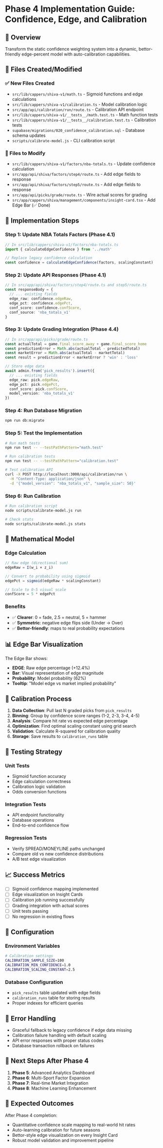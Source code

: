 # Phase 4 Implementation Guide: Confidence, Edge, and Calibration

## 🎯 Overview
Transform the static confidence weighting system into a dynamic, bettor-friendly edge-percent model with auto-calibration capabilities.

## 📁 Files Created/Modified

### ✅ New Files Created
- `src/lib/cappers/shiva-v1/math.ts` - Sigmoid functions and edge calculations
- `src/lib/cappers/shiva-v1/calibration.ts` - Model calibration logic
- `src/app/api/calibration/run/route.ts` - Calibration API endpoint
- `src/lib/cappers/shiva-v1/__tests__/math.test.ts` - Math function tests
- `src/lib/cappers/shiva-v1/__tests__/calibration.test.ts` - Calibration tests
- `supabase/migrations/020_confidence_calibration.sql` - Database schema updates
- `scripts/calibrate-model.js` - CLI calibration script

### 🔄 Files to Modify
- `src/lib/cappers/shiva-v1/factors/nba-totals.ts` - Update confidence calculation
- `src/app/api/shiva/factors/step4/route.ts` - Add edge fields to response
- `src/app/api/shiva/factors/step5/route.ts` - Add edge fields to response
- `src/app/api/picks/grade/route.ts` - Wire actual scores for grading
- `src/app/cappers/shiva/management/components/insight-card.tsx` - Add Edge Bar (✅ Done)

## 🚀 Implementation Steps

### Step 1: Update NBA Totals Factors (Phase 4.1)
```typescript
// In src/lib/cappers/shiva-v1/factors/nba-totals.ts
import { calculateEdgeConfidence } from '../math'

// Replace legacy confidence calculation
const confidence = calculateEdgeConfidence(factors, scalingConstant)
```

### Step 2: Update API Responses (Phase 4.1)
```typescript
// In src/app/api/shiva/factors/step4/route.ts and step5/route.ts
const responseBody = {
  // ... existing fields
  edge_raw: confidence.edgeRaw,
  edge_pct: confidence.edgePct,
  conf_score: confidence.confScore,
  conf_source: 'nba_totals_v1'
}
```

### Step 3: Update Grading Integration (Phase 4.4)
```typescript
// In src/app/api/picks/grade/route.ts
const actualTotal = game.final_score_away + game.final_score_home
const predictionError = Math.abs(actualTotal - predictedTotal)
const marketError = Math.abs(actualTotal - marketTotal)
const result = predictionError < marketError ? 'win' : 'loss'

// Store edge data
await admin.from('pick_results').insert({
  // ... existing fields
  edge_raw: pick.edgeRaw,
  edge_pct: pick.edgePct,
  conf_score: pick.confScore,
  model_version: 'nba_totals_v1'
})
```

### Step 4: Run Database Migration
```bash
npm run db:migrate
```

### Step 5: Test the Implementation
```bash
# Run math tests
npm run test -- --testPathPattern="math.test"

# Run calibration tests  
npm run test -- --testPathPattern="calibration.test"

# Test calibration API
curl -X POST http://localhost:3000/api/calibration/run \
  -H "Content-Type: application/json" \
  -d '{"model_version": "nba_totals_v1", "sample_size": 50}'
```

### Step 6: Run Calibration
```bash
# Run calibration script
node scripts/calibrate-model.js run

# Check stats
node scripts/calibrate-model.js stats
```

## 🧮 Mathematical Model

### Edge Calculation
```typescript
// Raw edge (directional sum)
edgeRaw = Σ(w_i × z_i)

// Convert to probability using sigmoid
edgePct = sigmoid(edgeRaw * scalingConstant)

// Scale to 0-5 visual scale
confScore = 5 * edgePct
```

### Benefits
- ✅ **Clearer**: 0 = fade, 2.5 = neutral, 5 = hammer
- ✅ **Symmetric**: negative edge flips side (Under → Over)
- ✅ **Bettor-friendly**: maps to real probability expectations

## 📊 Edge Bar Visualization

The Edge Bar shows:
- **EDGE**: Raw edge percentage (+12.4%)
- **Bar**: Visual representation of edge magnitude
- **Probability**: Model probability (62%)
- **Tooltip**: "Model edge vs market implied probability"

## 🔄 Calibration Process

1. **Data Collection**: Pull last N graded picks from `pick_results`
2. **Binning**: Group by confidence score ranges (1-2, 2-3, 3-4, 4-5)
3. **Analysis**: Compare hit rate vs expected edge percentage
4. **Optimization**: Find optimal scaling constant using grid search
5. **Validation**: Calculate R-squared for calibration quality
6. **Storage**: Save results to `calibration_runs` table

## 🧪 Testing Strategy

### Unit Tests
- Sigmoid function accuracy
- Edge calculation correctness
- Calibration logic validation
- Odds conversion functions

### Integration Tests
- API endpoint functionality
- Database operations
- End-to-end confidence flow

### Regression Tests
- Verify SPREAD/MONEYLINE paths unchanged
- Compare old vs new confidence distributions
- A/B test edge visualization

## 📈 Success Metrics

- [ ] Sigmoid confidence mapping implemented
- [ ] Edge visualization on Insight Cards
- [ ] Calibration job running successfully
- [ ] Grading integration with actual scores
- [ ] Unit tests passing
- [ ] No regression in existing flows

## 🔧 Configuration

### Environment Variables
```bash
# Calibration settings
CALIBRATION_SAMPLE_SIZE=100
CALIBRATION_MIN_CONFIDENCE=1.0
CALIBRATION_SCALING_CONSTANT=2.5
```

### Database Configuration
- `pick_results` table updated with edge fields
- `calibration_runs` table for storing results
- Proper indexes for efficient queries

## 🚨 Error Handling

- Graceful fallback to legacy confidence if edge data missing
- Calibration failure handling with default scaling
- API error responses with proper status codes
- Database transaction rollback on failures

## 📝 Next Steps After Phase 4

1. **Phase 5**: Advanced Analytics Dashboard
2. **Phase 6**: Multi-Sport Factor Expansion
3. **Phase 7**: Real-time Market Integration
4. **Phase 8**: Machine Learning Enhancement

## 🎉 Expected Outcomes

After Phase 4 completion:
- Quantitative confidence scale mapping to real-world hit rates
- Auto-learning calibration for future seasons
- Bettor-style edge visualization on every Insight Card
- Robust model validation and improvement pipeline
